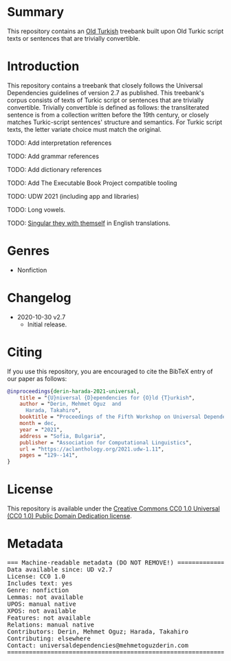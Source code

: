 # Summary
This repository contains an [Old Turkish](https://iso639-3.sil.org/code/otk) treebank built upon Old Turkic script texts or sentences that are trivially convertible.


# Introduction
This repository contains a treebank that closely follows the Universal Dependencies guidelines of version 2.7 as published.
This treebank's corpus consists of texts of Turkic script or sentences that are trivially convertible. Trivially
convertible is defined as follows: the transliterated sentence is from a collection written before the
19th century, or closely matches Turkic-script sentences' structure and semantics. For Turkic
script texts, the letter variate choice must match the original.

TODO: Add interpretation references

TODO: Add grammar references

TODO: Add dictionary references

TODO: Add The Executable Book Project compatible tooling

TODO: UDW 2021 (including app and libraries)

TODO: Long vowels.

TODO: [Singular they with themself](https://apastyle.apa.org/style-grammar-guidelines/grammar/singular-they) in English translations.

# Genres
* Nonfiction


# Changelog
* 2020-10-30 v2.7
  * Initial release.


# Citing
If you use this repository, you are encouraged to cite the BibTeX entry of our paper as follows:
```BibTeX
@inproceedings{derin-harada-2021-universal,
    title = "{U}niversal {D}ependencies for {O}ld {T}urkish",
    author = "Derin, Mehmet Oguz  and
      Harada, Takahiro",
    booktitle = "Proceedings of the Fifth Workshop on Universal Dependencies (UDW, SyntaxFest 2021)",
    month = dec,
    year = "2021",
    address = "Sofia, Bulgaria",
    publisher = "Association for Computational Linguistics",
    url = "https://aclanthology.org/2021.udw-1.11",
    pages = "129--141",
}
```


# License
This repository is available under the
[Creative Commons CC0 1.0 Universal (CC0 1.0) Public Domain Dedication license](https://creativecommons.org/publicdomain/zero/1.0/).


# Metadata
<pre>
=== Machine-readable metadata (DO NOT REMOVE!) ================================
Data available since: UD v2.7
License: CC0 1.0
Includes text: yes
Genre: nonfiction
Lemmas: not available
UPOS: manual native
XPOS: not available
Features: not available
Relations: manual native
Contributors: Derin, Mehmet Oguz; Harada, Takahiro
Contributing: elsewhere
Contact: universaldependencies@mehmetoguzderin.com
===============================================================================
</pre>
